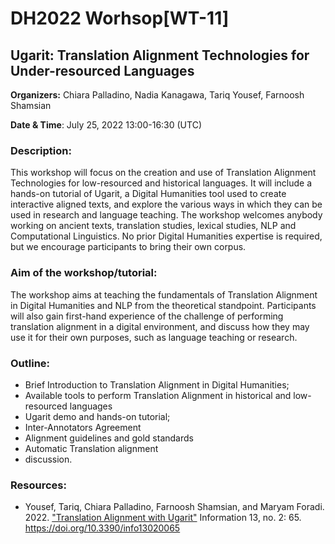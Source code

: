 # DH2022 Worhsop[WT-11] 
## Ugarit: Translation Alignment Technologies for Under-resourced Languages 

**Organizers:** Chiara Palladino, Nadia Kanagawa, Tariq Yousef, Farnoosh Shamsian

**Date & Time**: July 25, 2022 13:00-16:30 (UTC)

### Description:

This workshop will focus on the creation and use of Translation Alignment Technologies for low-resourced and historical languages. It will include a hands-on tutorial of Ugarit, a Digital Humanities tool used to create interactive aligned texts, and explore the various ways in which they can be used in research and language teaching. The workshop welcomes anybody working on ancient texts, translation studies, lexical studies, NLP and Computational Linguistics. No prior Digital Humanities expertise is required, but we encourage participants to bring their own corpus.

### Aim of the workshop/tutorial:

The workshop aims at teaching the fundamentals of Translation Alignment in Digital Humanities and NLP from the theoretical standpoint. Participants will also gain first-hand experience of the challenge of performing translation alignment in a digital environment, and discuss how they may use it for their own purposes, such as language teaching or research. 

        

### Outline:

- Brief Introduction to Translation Alignment in Digital Humanities; 
- Available tools to perform Translation Alignment in historical and low-resourced languages
- Ugarit demo and hands-on tutorial; 
- Inter-Annotators Agreement
- Alignment guidelines and gold standards
- Automatic Translation alignment
- discussion.

### Resources:
- Yousef, Tariq, Chiara Palladino, Farnoosh Shamsian, and Maryam Foradi. 2022. ["Translation Alignment with Ugarit"](https://www.mdpi.com/2078-2489/13/2/65/pdf?version=1644549376) Information 13, no. 2: 65. https://doi.org/10.3390/info13020065
